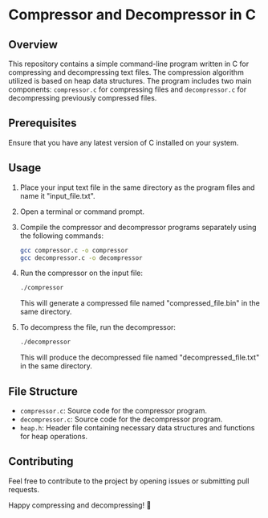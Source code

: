 # Compressor and Decompressor in C

## Overview

This repository contains a simple command-line program written in C for compressing and decompressing text files. The compression algorithm utilized is based on heap data structures. The program includes two main components: `compressor.c` for compressing files and `decompressor.c` for decompressing previously compressed files.

## Prerequisites

Ensure that you have any latest version of C installed on your system.

## Usage

1. Place your input text file in the same directory as the program files and name it "input_file.txt".
2. Open a terminal or command prompt.
3. Compile the compressor and decompressor programs separately using the following commands:

    ```bash
    gcc compressor.c -o compressor
    gcc decompressor.c -o decompressor
    ```

4. Run the compressor on the input file:

    ```bash
    ./compressor
    ```

    This will generate a compressed file named "compressed_file.bin" in the same directory.

5. To decompress the file, run the decompressor:

    ```bash
    ./decompressor
    ```

    This will produce the decompressed file named "decompressed_file.txt" in the same directory.

## File Structure

- `compressor.c`: Source code for the compressor program.
- `decompressor.c`: Source code for the decompressor program.
- `heap.h`: Header file containing necessary data structures and functions for heap operations.

## Contributing

Feel free to contribute to the project by opening issues or submitting pull requests.

Happy compressing and decompressing! 🎉
